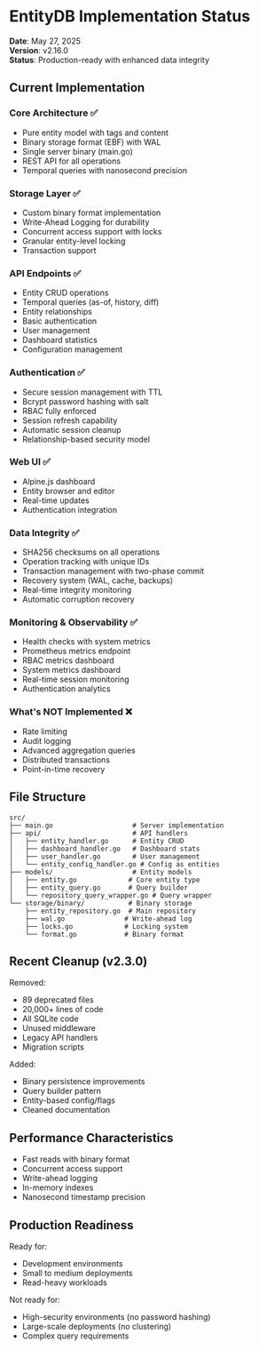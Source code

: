 # EntityDB Implementation Status

**Date**: May 27, 2025  
**Version**: v2.16.0  
**Status**: Production-ready with enhanced data integrity

## Current Implementation

### Core Architecture ✅
- Pure entity model with tags and content
- Binary storage format (EBF) with WAL
- Single server binary (main.go)
- REST API for all operations
- Temporal queries with nanosecond precision

### Storage Layer ✅
- Custom binary format implementation
- Write-Ahead Logging for durability
- Concurrent access support with locks
- Granular entity-level locking
- Transaction support

### API Endpoints ✅
- Entity CRUD operations
- Temporal queries (as-of, history, diff)
- Entity relationships
- Basic authentication
- User management
- Dashboard statistics
- Configuration management

### Authentication ✅
- Secure session management with TTL
- Bcrypt password hashing with salt
- RBAC fully enforced
- Session refresh capability
- Automatic session cleanup
- Relationship-based security model

### Web UI ✅
- Alpine.js dashboard
- Entity browser and editor
- Real-time updates
- Authentication integration

### Data Integrity ✅
- SHA256 checksums on all operations
- Operation tracking with unique IDs
- Transaction management with two-phase commit
- Recovery system (WAL, cache, backups)
- Real-time integrity monitoring
- Automatic corruption recovery

### Monitoring & Observability ✅
- Health checks with system metrics
- Prometheus metrics endpoint
- RBAC metrics dashboard
- System metrics dashboard
- Real-time session monitoring
- Authentication analytics

### What's NOT Implemented ❌
- Rate limiting
- Audit logging
- Advanced aggregation queries
- Distributed transactions
- Point-in-time recovery

## File Structure

```
src/
├── main.go                    # Server implementation
├── api/                       # API handlers
│   ├── entity_handler.go      # Entity CRUD
│   ├── dashboard_handler.go   # Dashboard stats
│   ├── user_handler.go        # User management
│   └── entity_config_handler.go # Config as entities
├── models/                    # Entity models
│   ├── entity.go             # Core entity type
│   ├── entity_query.go       # Query builder
│   └── repository_query_wrapper.go # Query wrapper
└── storage/binary/           # Binary storage
    ├── entity_repository.go  # Main repository
    ├── wal.go               # Write-ahead log
    ├── locks.go             # Locking system
    └── format.go            # Binary format
```

## Recent Cleanup (v2.3.0)

Removed:
- 89 deprecated files
- 20,000+ lines of code
- All SQLite code
- Unused middleware
- Legacy API handlers
- Migration scripts

Added:
- Binary persistence improvements
- Query builder pattern
- Entity-based config/flags
- Cleaned documentation

## Performance Characteristics

- Fast reads with binary format
- Concurrent access support
- Write-ahead logging
- In-memory indexes
- Nanosecond timestamp precision

## Production Readiness

Ready for:
- Development environments
- Small to medium deployments
- Read-heavy workloads

Not ready for:
- High-security environments (no password hashing)
- Large-scale deployments (no clustering)
- Complex query requirements